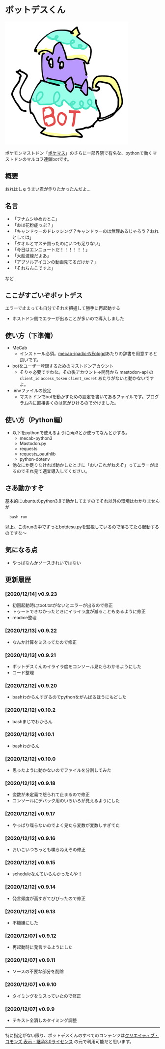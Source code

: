 # ボットデスくん

![私がボットデス](https://github.com/sakots/botdesu/blob/main/ico.png?raw=true)

ポケモンマストドン「[ポケマス](https://pokemon.mastportal.info/)」のさらに一部界隈で有名な、pythonで動くマストドンのマルコフ連鎖botです。

## 概要

おれはしゅうまい君が作りたかったんだよ…

## 名言

- 「フナムシゆめおとこ」
- 「おは​​花粉症っぷ？」
- 「キャンドゥーのドレッシング？キャンドゥーのは無理あるじゃろう？おれとしては」
- 「タオルとマステ買ったのにいつも足りない」
- 「今日はエンニュートだ！！！！！！」
- 「大船渡線だよあ」
- 「アブソルアイコンの動画見てるだけか？」
- 「それちんこですよ」

など

## ここがすごいぞボットデス

エラーで止まっても自分でそれを把握して勝手に再起動する

- ホストドン側でエラーが出ることが多いので導入しました

## 使い方（下準備）

- MeCab
  - インストール必須。[mecab-ipadic-NEologd](https://qiita.com/ekzemplaro/items/c98c7f6698f130b55d53)あたりの辞書を用意すると良いです。
- botをユーザー登録するためのマストドンアカウント
  - そりゃ必要ですわな。その後アカウント→開発から mastodon-api の `client_id` `access_token` `client_secret` あたりがないと動かないですよ。
- .envファイルの設定
  - マストドンでbotを動かすための設定を書いてあるファイルです。プログラム内に直接書くのは気がひけるので分けました。

## 使い方（Python編）

- 以下をpythonで使えるようにpip3とか使ってなんとかする。
  - mecab-python3
  - Mastodon.py
  - requests
  - requests_oauthlib
  - python-dotenv
- 他なにか足りなければ動かしたときに「おいこれがねえぞ」ってエラーが出るのでそれ見て適宜導入してください。

## さあ動かすぞ

基本的にubuntuのpython3.8で動かしてますのでそれ以外の環境はわかりませんが

```shell:terminal
  bash run
```

以上。このrunの中でずっとbotdesu.pyを監視しているので落ちてたら起動するのですな～

## 気になる点

- やっぱなんかソースきれいではない

## 更新履歴

### [2020/12/14] v0.9.23

- 初回起動時にtoot.txtがないとエラーが出るので修正
- トゥートできなかったときにイライラ度が減ることもあるように修正
- readme整理

### [2020/12/13] v0.9.22

- なんか計算をミスってたので修正

### [2020/12/13] v0.9.21

- ボットデスくんのイライラ度をコンソール見たらわかるようにした
- コード整理

### [2020/12/12] v0.9.20

- bashわからんすぎるのでpythonをがんばるほうにもどした

### [2020/12/12] v0.10.2

- bashまじでわからん

### [2020/12/12] v0.10.1

- bashわからん

### [2020/12/12] v0.10.0

- 思ったように動かないのでファイルを分割してみた

### [2020/12/12] v0.9.18

- 変数が未定義で怒られて止まるので修正
- コンソールにデバック用のいろいろが見えるようにした

### [2020/12/12] v0.9.17

- やっぱり喋らないのでよく見たら変数が変数しすぎてた

### [2020/12/12] v0.9.16

- おいこいつちっとも喋らねえぞの修正

### [2020/12/12] v0.9.15

- scheduleなんていらんかったんや！

### [2020/12/12] v0.9.14

- 発言頻度が高すぎてびびったので修正

### [2020/12/12] v0.9.13

- 不機嫌にした

### [2020/12/07] v0.9.12

- 再起動時に発言するようにした

### [2020/12/07] v0.9.11

- ソースの不要な部分を削除

### [2020/12/07] v0.9.10

- タイミングをミスっていたので修正

### [2020/12/07] v0.9.9

- テキスト全消しのタイミング調整

---

特に指定がない限り、ボットデスくんのすべてのコンテンツは[クリエイティブ・コモンズ 表示 - 継承3.0ライセンス](https://creativecommons.org/licenses/by-sa/3.0/deed.ja) の元で利用可能だと思います。
